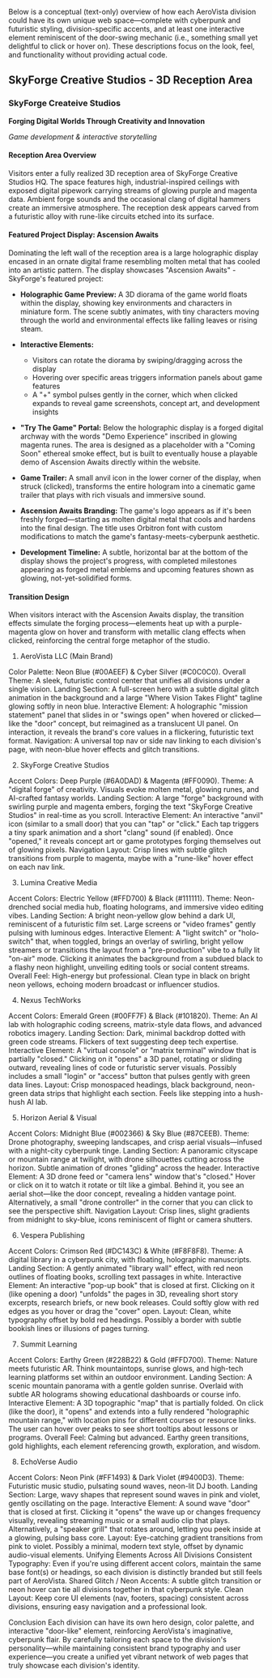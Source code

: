 Below is a conceptual (text-only) overview of how each AeroVista division could have its own unique web space—complete with cyberpunk and futuristic styling, division-specific accents, and at least one interactive element reminiscent of the door-swing mechanic (i.e., something small yet delightful to click or hover on). These descriptions focus on the look, feel, and functionality without providing actual code.

## SkyForge Creative Studios - 3D Reception Area

### SkyForge Createive Studios

**Forging Digital Worlds Through Creativity and Innovation**

_Game development & interactive storytelling_

#### Reception Area Overview

Visitors enter a fully realized 3D reception area of SkyForge Creative Studios HQ. The space features high, industrial-inspired ceilings with exposed digital pipework carrying streams of glowing purple and magenta data. Ambient forge sounds and the occasional clang of digital hammers create an immersive atmosphere. The reception desk appears carved from a futuristic alloy with rune-like circuits etched into its surface.

#### Featured Project Display: Ascension Awaits

Dominating the left wall of the reception area is a large holographic display encased in an ornate digital frame resembling molten metal that has cooled into an artistic pattern. The display showcases "Ascension Awaits" - SkyForge's featured project:

- **Holographic Game Preview:** A 3D diorama of the game world floats within the display, showing key environments and characters in miniature form. The scene subtly animates, with tiny characters moving through the world and environmental effects like falling leaves or rising steam.

- **Interactive Elements:**

    - Visitors can rotate the diorama by swiping/dragging across the display
    - Hovering over specific areas triggers information panels about game features
    - A "+" symbol pulses gently in the corner, which when clicked expands to reveal game screenshots, concept art, and development insights

- **"Try The Game" Portal:** Below the holographic display is a forged digital archway with the words "Demo Experience" inscribed in glowing magenta runes. The area is designed as a placeholder with a "Coming Soon" ethereal smoke effect, but is built to eventually house a playable demo of Ascension Awaits directly within the website.

- **Game Trailer:** A small anvil icon in the lower corner of the display, when struck (clicked), transforms the entire hologram into a cinematic game trailer that plays with rich visuals and immersive sound.

- **Ascension Awaits Branding:** The game's logo appears as if it's been freshly forged—starting as molten digital metal that cools and hardens into the final design. The title uses Orbitron font with custom modifications to match the game's fantasy-meets-cyberpunk aesthetic.

- **Development Timeline:** A subtle, horizontal bar at the bottom of the display shows the project's progress, with completed milestones appearing as forged metal emblems and upcoming features shown as glowing, not-yet-solidified forms.

#### Transition Design

When visitors interact with the Ascension Awaits display, the transition effects simulate the forging process—elements heat up with a purple-magenta glow on hover and transform with metallic clang effects when clicked, reinforcing the central forge metaphor of the studio.

1. AeroVista LLC (Main Brand)

Color Palette: Neon Blue (#00AEEF) & Cyber Silver (#C0C0C0).
Overall Theme: A sleek, futuristic control center that unifies all divisions under a single vision.
Landing Section: A full-screen hero with a subtle digital glitch animation in the background and a large "Where Vision Takes Flight" tagline glowing softly in neon blue.
Interactive Element:
A holographic "mission statement" panel that slides in or "swings open" when hovered or clicked—like the "door" concept, but reimagined as a translucent UI panel.
On interaction, it reveals the brand's core values in a flickering, futuristic text format.
Navigation: A universal top nav or side nav linking to each division's page, with neon-blue hover effects and glitch transitions.

2. SkyForge Creative Studios

Accent Colors: Deep Purple (#6A0DAD) & Magenta (#FF0090).
Theme: A "digital forge" of creativity. Visuals evoke molten metal, glowing runes, and AI-crafted fantasy worlds.
Landing Section: A large "forge" background with swirling purple and magenta embers, forging the text "SkyForge Creative Studios" in real-time as you scroll.
Interactive Element:
An interactive "anvil" icon (similar to a small door) that you can "tap" or "click." Each tap triggers a tiny spark animation and a short "clang" sound (if enabled).
Once "opened," it reveals concept art or game prototypes forging themselves out of glowing pixels.
Navigation Layout: Crisp lines with subtle glitch transitions from purple to magenta, maybe with a "rune-like" hover effect on each nav link.

3. Lumina Creative Media

Accent Colors: Electric Yellow (#FFD700) & Black (#111111).
Theme: Neon-drenched social media hub, floating holograms, and immersive video editing vibes.
Landing Section: A bright neon-yellow glow behind a dark UI, reminiscent of a futuristic film set. Large screens or "video frames" gently pulsing with luminous edges.
Interactive Element:
A "light switch" or "holo-switch" that, when toggled, brings an overlay of swirling, bright yellow streamers or transitions the layout from a "pre-production" vibe to a fully lit "on-air" mode.
Clicking it animates the background from a subdued black to a flashy neon highlight, unveiling editing tools or social content streams.
Overall Feel: High-energy but professional. Clean type in black on bright neon yellows, echoing modern broadcast or influencer studios.

4. Nexus TechWorks

Accent Colors: Emerald Green (#00FF7F) & Black (#101820).
Theme: An AI lab with holographic coding screens, matrix-style data flows, and advanced robotics imagery.
Landing Section: Dark, minimal backdrop dotted with green code streams. Flickers of text suggesting deep tech expertise.
Interactive Element:
A "virtual console" or "matrix terminal" window that is partially "closed." Clicking on it "opens" a 3D panel, rotating or sliding outward, revealing lines of code or futuristic server visuals.
Possibly includes a small "login" or "access" button that pulses gently with green data lines.
Layout: Crisp monospaced headings, black background, neon-green data strips that highlight each section. Feels like stepping into a hush-hush AI lab.

5. Horizon Aerial & Visual

Accent Colors: Midnight Blue (#002366) & Sky Blue (#87CEEB).
Theme: Drone photography, sweeping landscapes, and crisp aerial visuals—infused with a night-city cyberpunk tinge.
Landing Section: A panoramic cityscape or mountain range at twilight, with drone silhouettes cutting across the horizon. Subtle animation of drones "gliding" across the header.
Interactive Element:
A 3D drone feed or "camera lens" window that's "closed." Hover or click on it to watch it rotate or tilt like a gimbal. Behind it, you see an aerial shot—like the door concept, revealing a hidden vantage point.
Alternatively, a small "drone controller" in the corner that you can click to see the perspective shift.
Navigation Layout: Crisp lines, slight gradients from midnight to sky-blue, icons reminiscent of flight or camera shutters.

6. Vespera Publishing

Accent Colors: Crimson Red (#DC143C) & White (#F8F8F8).
Theme: A digital library in a cyberpunk city, with floating, holographic manuscripts.
Landing Section: A gently animated "library wall" effect, with red neon outlines of floating books, scrolling text passages in white.
Interactive Element:
An interactive "pop-up book" that is closed at first. Clicking on it (like opening a door) "unfolds" the pages in 3D, revealing short story excerpts, research briefs, or new book releases.
Could softly glow with red edges as you hover or drag the "cover" open.
Layout: Clean, white typography offset by bold red headings. Possibly a border with subtle bookish lines or illusions of pages turning.

7. Summit Learning

Accent Colors: Earthy Green (#228B22) & Gold (#FFD700).
Theme: Nature meets futuristic AR. Think mountaintops, sunrise glows, and high-tech learning platforms set within an outdoor environment.
Landing Section: A scenic mountain panorama with a gentle golden sunrise. Overlaid with subtle AR holograms showing educational dashboards or course info.
Interactive Element:
A 3D topographic "map" that is partially folded. On click (like the door), it "opens" and extends into a fully rendered "holographic mountain range," with location pins for different courses or resource links.
The user can hover over peaks to see short tooltips about lessons or programs.
Overall Feel: Calming but advanced. Earthy green transitions, gold highlights, each element referencing growth, exploration, and wisdom.

8. EchoVerse Audio

Accent Colors: Neon Pink (#FF1493) & Dark Violet (#9400D3).
Theme: Futuristic music studio, pulsating sound waves, neon-lit DJ booth.
Landing Section: Large, wavy shapes that represent sound waves in pink and violet, gently oscillating on the page.
Interactive Element:
A sound wave "door" that is closed at first. Clicking it "opens" the wave up or changes frequency visually, revealing streaming music or a small audio clip that plays.
Alternatively, a "speaker grill" that rotates around, letting you peek inside at a glowing, pulsing bass core.
Layout: Eye-catching gradient transitions from pink to violet. Possibly a minimal, modern text style, offset by dynamic audio-visual elements.
Unifying Elements Across All Divisions
Consistent Typography: Even if you're using different accent colors, maintain the same base font(s) or headings, so each division is distinctly branded but still feels part of AeroVista.
Shared Glitch / Neon Accents: A subtle glitch transition or neon hover can tie all divisions together in that cyberpunk style.
Clean Layout: Keep core UI elements (nav, footers, spacing) consistent across divisions, ensuring easy navigation and a professional look.

Conclusion
Each division can have its own hero design, color palette, and interactive "door-like" element, reinforcing AeroVista's imaginative, cyberpunk flair. By carefully tailoring each space to the division's personality—while maintaining consistent brand typography and user experience—you create a unified yet vibrant network of web pages that truly showcase each division's identity.
